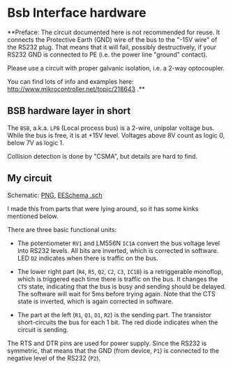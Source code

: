 # Bsb Interface hardware

**Preface: The circuit documented here is not recommended for reuse. It connects the Protective Earth (GND) wire of the bus to the "-15V wire" of the RS232 plug. That means that it will fail, possibly destructively, if your RS232 GND is connected to PE (i.e. the power line "ground" contact).

Please use a circuit with proper galvanic isolation, i.e. a 2-way optocoupler.

You can find lots of info and examples here: http://www.mikrocontroller.net/topic/218643 .**

## BSB hardware layer in short

The `BSB`, a.k.a. `LPB` (Local process bus) is a 2-wire, unipolar voltage bus. While the bus is free, it is at +15V level. Voltages above 8V count as logic 0, below 7V as logic 1.

Collision detection is done by "CSMA", but details are hard to find.

## My circuit

Schematic: [PNG](broetje_interface.sch.svg.png), [EESchema .sch](broetje_interface.sch)

I made this from parts that were lying around, so it has some kinks mentioned below.

There are three basic functional units:

 * The potentiometer `RV1` and LM556N `IC1A` convert the bus voltage level into RS232 levels. All bits are inverted, which is corrected in software. LED `D2` indicates when there is traffic on the bus.
 
 * The lower right part (`R4`, `R5`, `Q2`, `C2`, `C3`, `IC1B`) is a retriggerable monoflop, which is triggered each time there is traffic on the bus. It changes the `CTS` state, indicating that the bus is busy and sending should be delayed. The software will wait for 5ms before trying again. Note that the CTS state is inverted, which is again corrected in software.
 
 * The part at the left (`R1`, `Q1`, `D1`, `R2`) is the sending part. The transistor short-circuits the bus for each 1 bit. The red diode indicates when the circuit is sending.
 
The RTS and DTR pins are used for power supply. Since the RS232 is symmetric, that means that the GND (from device, `P1`) is connected to the negative level of the RS232 (`P2`).
